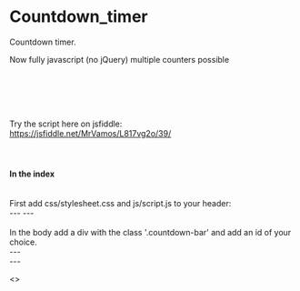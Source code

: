 # Countdown_timer
Countdown timer.

Now fully javascript (no jQuery) multiple counters possible


<br><br><br><br>

Try the script here on jsfiddle:<br>
https://jsfiddle.net/MrVamos/L817vg2o/39/
<br><br><br>

<h4>In the index</h4>
<br>
First add css/stylesheet.css and js/script.js to your header:<br>
---
<link href="css/stylesheet.css" rel="stylesheet">
<script src="js/script.js" type="text/javascript"></script>
---
<br><br>
In the body add a div with the class '.countdown-bar' and add an id of your choice.<br>
---
    <div class="countdown-bar" id="countdownA">
        <div></div>
        <div></div>
    </div>
---

<>

